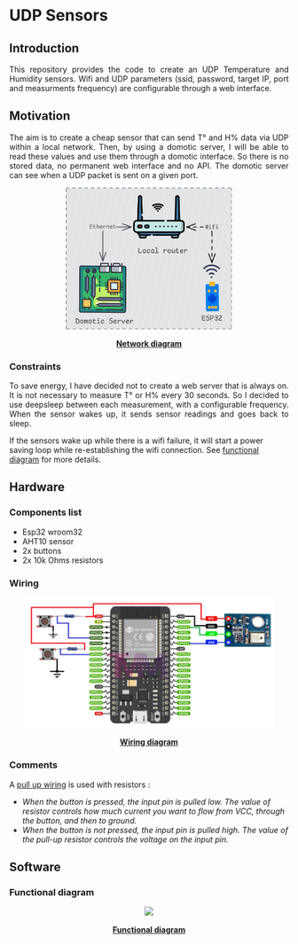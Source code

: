 # UDP Sensors

## Introduction

<p align="justify">
This repository provides the code to create an UDP Temperature and Humidity sensors.
Wifi and UDP parameters (ssid, password, target IP, port and measurments frequency) are configurable through a web interface.
</p>

## Motivation

<p align="justify">
The aim is to create a cheap sensor that can send T° and H% data via UDP within a local network. Then, by using a domotic server, I will be able to read these values and use them through a domotic interface. So there is no stored data, no permanent web interface and no API.
The domotic server can see when a UDP packet is sent on a given port.
</p>

<p align="center">
<img src="docs/NetworkDiagram.png" width="300"/>
</p>
<p align="center">
  <b><u>Network diagram</u></b>
</p>

### Constraints
<p align="justify">
To save energy, I have decided not to create a web server that is always on. It is not necessary to measure T° or H% every 30 seconds.
So I decided to use deepsleep between each measurement, with a configurable frequency.
When the sensor wakes up, it sends sensor readings and goes back to sleep.

If the sensors wake up while there is a wifi failure, it will start a power saving loop while re-establishing the wifi connection. See [functional diagram](#functional-diagram) for more details.
</p>

## Hardware

### Components list
- Esp32 wroom32
- AHT10 sensor
- 2x buttons
- 2x 10k Ohms resistors

### Wiring 
<p align="center">
<img src="docs/Wiring.png" width=450/>
</p>
<p align="center">
  <b><u>Wiring diagram</u></b>
</p>

### Comments

A [pull up wiring](https://learn.sparkfun.com/tutorials/pull-up-resistors/all) is used with resistors :

- _When the button is pressed, the input pin is pulled low. The value of resistor controls how much current you want to flow from VCC, through the button, and then to ground._
- _When the button is not pressed, the input pin is pulled high. The value of the pull-up resistor controls the voltage on the input pin._ 


## Software

### Functional diagram

<p align="center">
<img src="docs/FunctionalDiagram.png"/>
</p>
<p align="center">
  <b><u>Functional diagram</u></b>
</p>